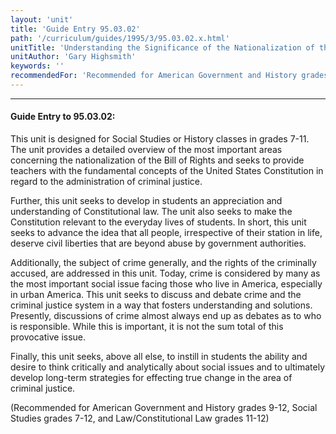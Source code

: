 ```yaml
---
layout: 'unit'
title: 'Guide Entry 95.03.02'
path: '/curriculum/guides/1995/3/95.03.02.x.html'
unitTitle: 'Understanding the Significance of the Nationalization of the Bill of Rights'
unitAuthor: 'Gary Highsmith'
keywords: ''
recommendedFor: 'Recommended for American Government and History grades 9-12, Social Studies grades 7-12, and Law/Constitutional Law grades 11-12'
---
```


<body>
<hr/>
 <h4>
  Guide Entry to 95.03.02:
 </h4>
 This unit is designed for Social Studies or History classes in grades 7-11. The unit provides a detailed overview of the most important areas concerning the nationalization of the Bill of Rights and seeks to provide teachers with the fundamental concepts of the United States Constitution in regard to the administration of criminal justice.
 <p>
  Further, this unit seeks to develop in students an appreciation and understanding of Constitutional law. The unit also seeks to make the Constitution relevant to the everyday lives of students. In short, this unit seeks to advance the idea that all people, irrespective of their station in life, deserve civil liberties that are beyond abuse by government authorities.
 </p>
 <p>
  Additionally, the subject of crime generally, and the rights of the criminally accused, are addressed in this unit. Today, crime is considered by many as the most important social issue facing those who live in America, especially in urban America. This unit seeks to discuss and debate crime and the criminal justice system in a way that fosters understanding and solutions. Presently, discussions of crime almost always end up as debates as to who is responsible. While this is important, it is not the sum total of this provocative issue.
 </p>
 <p>
  Finally, this unit seeks, above all else, to instill in students the ability and desire to think critically and analytically about social issues and to ultimately develop long-term strategies for effecting true change in the area of criminal justice.
 </p>
 <p>
  (Recommended for American Government and History grades 9-12, Social Studies grades 7-12, and Law/Constitutional Law grades 11-12)
 </p>

</body>
